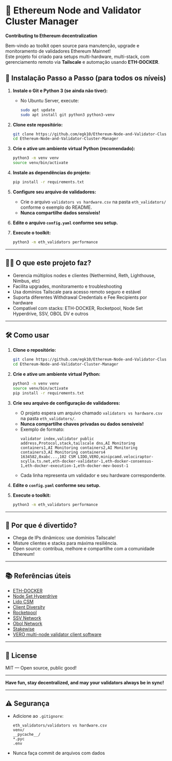 # 🚀 Ethereum Node and Validator Cluster Manager

**Contributing to Ethereum decentralization**

Bem-vindo ao toolkit open source para manutenção, upgrade e monitoramento de validadores Ethereum Mainnet!  
Este projeto foi criado para setups multi-hardware, multi-stack, com gerenciamento remoto via **Tailscale** e automação usando **ETH-DOCKER**.


## 🚦 Instalação Passo a Passo (para todos os níveis)

1. **Instale o Git e Python 3 (se ainda não tiver):**
    - No Ubuntu Server, execute:
      ```bash
      sudo apt update
      sudo apt install git python3 python3-venv
      ```

2. **Clone este repositório:**
    ```bash
    git clone https://github.com/egk10/Ethereum-Node-and-Validator-Cluster-Manager.git
    cd Ethereum-Node-and-Validator-Cluster-Manager
    ```

3. **Crie e ative um ambiente virtual Python (recomendado):**
    ```bash
    python3 -m venv venv
    source venv/bin/activate
    ```

4. **Instale as dependências do projeto:**
    ```bash
    pip install -r requirements.txt
    ```

5. **Configure seu arquivo de validadores:**
    - Crie o arquivo `validators vs hardware.csv` na pasta `eth_validators/` conforme o exemplo do README.
    - **Nunca compartilhe dados sensíveis!**

6. **Edite o arquivo `config.yaml` conforme seu setup.**

7. **Execute o toolkit:**
    ```bash
    python3 -m eth_validators performance
    ```

---

## 🧑‍💻 O que este projeto faz?

- Gerencia múltiplos nodes e clientes (Nethermind, Reth, Lighthouse, Nimbus, etc)
- Facilita upgrades, monitoramento e troubleshooting
- Usa domínios Tailscale para acesso remoto seguro e estável
- Suporta diferentes Withdrawal Credentials e Fee Recipients por hardware
- Compatível com stacks: ETH-DOCKER, Rocketpool, Node Set Hyperdrive, SSV, OBOL DV e outros

---

## 🛠️ Como usar

1. **Clone o repositório:**
    ```bash
    git clone https://github.com/egk10/Ethereum-Node-and-Validator-Cluster-Manager.git
    cd Ethereum-Node-and-Validator-Cluster-Manager
    ```

2. **Crie e ative um ambiente virtual Python:**
    ```bash
    python3 -m venv venv
    source venv/bin/activate
    pip install -r requirements.txt
    ```

3. **Crie seu arquivo de configuração de validadores:**
    - O projeto espera um arquivo chamado `validators vs hardware.csv` na pasta `eth_validators/`.
    - **Nunca compartilhe chaves privadas ou dados sensíveis!**
    - Exemplo de formato:
        ```
        validator index,validator public address,Protocol,stack,tailscale dns,AI Monitoring containers1,AI Monitoring containers2,AI Monitoring containers3,AI Monitoring containers4
        1634582,0xabc...,102 CSM LIDO,VERO,minipcamd.velociraptor-scylla.ts.net,eth-docker-validator-1,eth-docker-consensus-1,eth-docker-execution-1,eth-docker-mev-boost-1
        ```
    - Cada linha representa um validador e seu hardware correspondente.

4. **Edite o `config.yaml` conforme seu setup.**

5. **Execute o toolkit:**
    ```bash
    python3 -m eth_validators performance
    ```

---

## 🦄 Por que é divertido?

- Chega de IPs dinâmicos: use domínios Tailscale!
- Misture clientes e stacks para máxima resiliência.
- Open source: contribua, melhore e compartilhe com a comunidade Ethereum!

---

## 📚 Referências úteis

- [ETH-DOCKER](https://ethdocker.com/)
- [Node Set Hyperdrive](https://docs.nodeset.io/)
- [Lido CSM](https://csm.lido.fi/)
- [Client Diversity](https://clientdiversity.org/#distribution)
- [Rocketpool](https://docs.rocketpool.net/guides/node/updates.html)
- [SSV Network](https://docs.ssv.network/operators/)
- [Obol Network](https://docs.obol.org/)
- [Stakewise](https://docs.stakewise.io/)
- [VERO multi-node validator client software](https://github.com/serenita-org/vero/tree/master)

---

## 📝 License

MIT — Open source, public good!

---

**Have fun, stay decentralized, and may your validators always be in sync!**

---

## ⚠️ Segurança

- Adicione ao `.gitignore`:
    ```
    eth_validators/validators vs hardware.csv
    venv/
    __pycache__/
    *.pyc
    .env
    ```
- Nunca faça commit de arquivos com dados